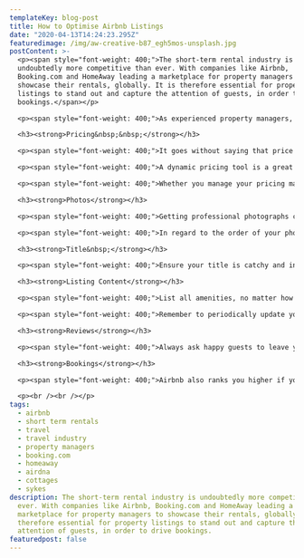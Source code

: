 ```yaml
---
templateKey: blog-post
title: How to Optimise Airbnb Listings
date: "2020-04-13T14:24:23.295Z"
featuredimage: /img/aw-creative-b87_egh5mos-unsplash.jpg
postContent: >-
  <p><span style="font-weight: 400;">The short-term rental industry is
  undoubtedly more competitive than ever. With companies like Airbnb,
  Booking.com and HomeAway leading a marketplace for property managers to
  showcase their rentals, globally. It is therefore essential for property
  listings to stand out and capture the attention of guests, in order to drive
  bookings.</span></p>

  <p><span style="font-weight: 400;">As experienced property managers, Lavanda has pulled together our tips on how to best optimise your Airbnb listings, in order to be one step ahead of your competition, by attracting more guests and accumulating higher revenues.</span></p>

  <h3><strong>Pricing&nbsp;&nbsp;</strong></h3>

  <p><span style="font-weight: 400;">It goes without saying that price is a huge factor when guests are looking for a place to stay. You can manage your pricing either manually, or with a pricing software tool. Whichever you choose, it is essential that your prices are accurate according to the location, season, property condition and amenities offered.</span></p>

  <p><span style="font-weight: 400;">A dynamic pricing tool is a great way to reliably and competitively price your properties, based on real-time industry data, such as events going on in your area, or the prices of comparable nearby rentals.</span><span style="font-weight: 400;"><br /></span><span style="font-weight: 400;"><br /></span><span style="font-weight: 400;">On the other hand, if you are manually pricing your properties, amending your prices as frequently as every day is a </span><em><span style="font-weight: 400;">must.</span></em><span style="font-weight: 400;"> To accurately price them, you will need to regularly research events going on nearby, in order to estimate the demand, and thus adjust prices accordingly. Higher rental prices can often be set during peak times, such as Christmas, or when a popular event is happening in the area. You can best estimate these price points by reviewing local competitors.</span></p>

  <p><span style="font-weight: 400;">Whether you manage your pricing manually or through a tool, it is recommended that you regularly modify around with the prices, in order to improve your exposure on Airbnb.&nbsp;</span></p>

  <h3><strong>Photos</strong></h3>

  <p><span style="font-weight: 400;">Getting professional photographs can enhance the visual value of your listing, and ensures that the guest can clearly see the property and its amenities. When taking the photographs, dress the rental up to give it a welcoming and homely feel. This can be as simple as a decorative throw and pillows on the bed, from an open book or pot of tea on the kitchen table.</span></p>

  <p><span style="font-weight: 400;">In regard to the order of your photos on the listing, research has found that the best order of photos to stimulate more clicks and listing viewings is: Living Room, Bedroom, Bathroom, Kitchen, Shared Spaces.</span></p>

  <h3><strong>Title&nbsp;</strong></h3>

  <p><span style="font-weight: 400;">Ensure your title is catchy and includes keywords. You may even choose to include distinct characteristics or locations of the property - like &lsquo;Beautiful Victorian Home Overlooking Bustling City&rsquo;. Again, you may wish to adjust this regularly to test the engagement of the words you are using.</span></p>

  <h3><strong>Listing Content</strong></h3>

  <p><span style="font-weight: 400;">List all amenities, no matter how small. Wi-Fi is a must. Others may include extra blankets, hairdryers and toiletries.</span></p>

  <p><span style="font-weight: 400;">Remember to periodically update your listing. With Airbnb, your increased listing editing activity can boost your search ranking, and stimulate your booking conversion rate. Try amending the listing daily - for instance, updating the price, changing the order of the images, or even adding a little bit to the description.</span></p>

  <h3><strong>Reviews</strong></h3>

  <p><span style="font-weight: 400;">Always ask happy guests to leave you a review. Airbnb&rsquo;s ranking algorithm places hosts higher up in the search results if they&rsquo;ve got great reviews. The happier the guest is, the higher you rank.</span></p>

  <h3><strong>Bookings</strong></h3>

  <p><span style="font-weight: 400;">Airbnb also ranks you higher if you&rsquo;ve built a record of quick responses to guests enquiries. It&rsquo;s also key to note that prospective guests are seeking as much convenience as possible when finding a rental. By turning on &lsquo;Instant Booking&rsquo;, it allows them to reduce their waiting time.</span></p>

  <p><br /><br /></p>
tags:
  - airbnb
  - short term rentals
  - travel
  - travel industry
  - property managers
  - booking.com
  - homeaway
  - airdna
  - cottages
  - sykes
description: The short-term rental industry is undoubtedly more competitive than
  ever. With companies like Airbnb, Booking.com and HomeAway leading a
  marketplace for property managers to showcase their rentals, globally. It is
  therefore essential for property listings to stand out and capture the
  attention of guests, in order to drive bookings.
featuredpost: false
---
```

